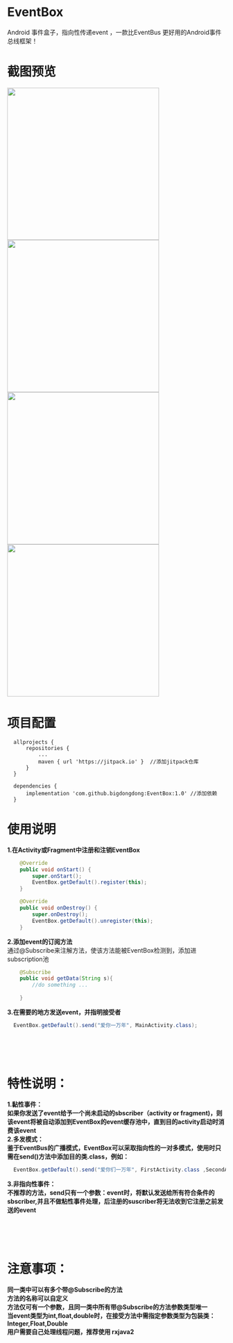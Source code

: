 # EventBox
Android  事件盒子，指向性传递event ，一款比EventBus 更好用的Android事件总线框架！

# 截图预览
<img  width = "350" src = "https://github.com/bigdongdong/EventBox/blob/master/preview/screen.jpg"></img>
<img  width = "350" src = "https://github.com/bigdongdong/EventBox/blob/master/preview/1.gif"></img></br>
<img  width = "350" src = "https://github.com/bigdongdong/EventBox/blob/master/preview/2.gif"></img>
<img  width = "350" src = "https://github.com/bigdongdong/EventBox/blob/master/preview/both.gif"></img></br>

# 项目配置

```
  allprojects {
      repositories {
          ...
          maven { url 'https://jitpack.io' }  //添加jitpack仓库
      }
  }
  
  dependencies {
	  implementation 'com.github.bigdongdong:EventBox:1.0' //添加依赖
  }
```

# 使用说明

**1.在Activity或Fragment中注册和注销EventBox**
```java
    @Override
    public void onStart() {
        super.onStart();
        EventBox.getDefault().register(this);
    }

    @Override
    public void onDestroy() {
        super.onDestroy();
        EventBox.getDefault().unregister(this);
    }
```

**2.添加event的订阅方法**  
通过@Subscribe来注解方法，使该方法能被EventBox检测到，添加进subscription池

```java
    @Subscribe
    public void getData(String s){
        //do something ...
        
    }
```



**3.在需要的地方发送event，并指明接受者**
```java
  EventBox.getDefault().send("爱你一万年", MainActivity.class);
```
</br></br></br>
# 特性说明：
**1.黏性事件：  
如果你发送了event给予一个尚未启动的sbscriber（activity or fragment)，则该event将被自动添加到EventBox的event缓存池中，直到目的activity启动时消费该event  
2.多发模式：  
鉴于EventBus的广播模式，EventBox可以采取指向性的一对多模式，使用时只需在send()方法中添加目的类.class，例如：**
```java
  EventBox.getDefault().send("爱你们一万年", FirstActivity.class ,SecondActivity.class,ThirdActivity.class...);
```
**3.非指向性事件：  
不推荐的方法，send只有一个参数：event时，将默认发送给所有符合条件的sbscriber,并且不做粘性事件处理，后注册的suscriber将无法收到它注册之前发送的event**



</br></br></br>
# 注意事项：  
**同一类中可以有多个带@Subscribe的方法  
方法的名称可以自定义  
方法仅可有一个参数，且同一类中所有带@Subscribe的方法参数类型唯一  
当event类型为int,float,double时，在接受方法中需指定参数类型为包装类：Integer,Float,Double  
用户需要自己处理线程问题，推荐使用 rxjava2**


